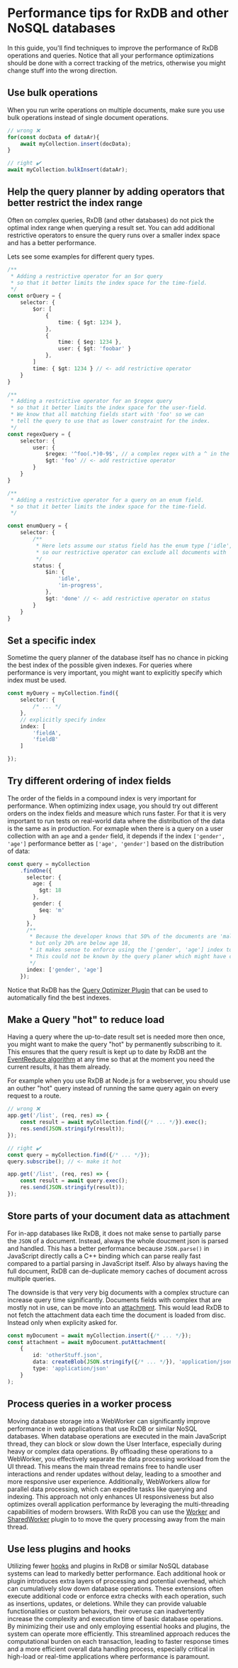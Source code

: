 # Performance tips for RxDB and other NoSQL databases

In this guide, you'll find techniques to improve the performance of RxDB operations and queries. Notice that all your performance optimizations should be done with a correct tracking of the metrics, otherwise you might change stuff into the wrong direction.

## Use bulk operations

When you run write operations on multiple documents, make sure you use bulk operations instead of single document operations.

```ts
// wrong ❌
for(const docData of dataAr){
    await myCollection.insert(docData);
}

// right ✔️
await myCollection.bulkInsert(dataAr);
```

## Help the query planner by adding operators that better restrict the index range

Often on complex queries, RxDB (and other databases) do not pick the optimal index range when querying a result set.
You can add additional restrictive operators to ensure the query runs over a smaller index space and has a better performance.

Lets see some examples for different query types.


```ts
/**
 * Adding a restrictive operator for an $or query
 * so that it better limits the index space for the time-field.
 */
const orQuery = {
    selector: {
        $or: [
            {
                time: { $gt: 1234 },
            },
            {
                time: { $eg: 1234 },
                user: { $gt: 'foobar' }
            },
        ]
        time: { $gt: 1234 } // <- add restrictive operator
    }
}

/**
 * Adding a restrictive operator for an $regex query
 * so that it better limits the index space for the user-field.
 * We know that all matching fields start with 'foo' so we can
 * tell the query to use that as lower constraint for the index.
 */
const regexQuery = {
    selector: {
        user: {
            $regex: '^foo(.*)0-9$', // a complex regex with a ^ in the beginning
            $gt: 'foo' // <- add restrictive operator
        }
    }
}

/**
 * Adding a restrictive operator for a query on an enum field.
 * so that it better limits the index space for the time-field.
 */

const enumQuery = {
    selector: {
        /**
         * Here lets assume our status field has the enum type ['idle', 'in-progress', 'done']
         * so our restrictive operator can exclude all documents with 'done' as status.
         */
        status: {
            $in: {
                'idle',
                'in-progress',
            },
            $gt: 'done' // <- add restrictive operator on status
        }
    }
}
```

## Set a specific index

Sometime the query planner of the database itself has no chance in picking the best index of the possible given indexes.
For queries where performance is very important, you might want to explicitly specify which index must be used.

```ts
const myQuery = myCollection.find({
    selector: {
        /* ... */
    },
    // explicitly specify index
    index: [
        'fieldA',
        'fieldB'
    ]

});
```

## Try different ordering of index fields

The order of the fields in a compound index is very important for performance. When optimizing index usage, you should try out different orders on the index fields and measure which runs faster. For that it is very important to run tests on real-world data where the distribution of the data is the same as in production.
For exmaple when there is a query on a user collection with an `age` and a `gender` field, it depends if the index `['gender', 'age']` performance better as `['age', 'gender']` based on the distribution of data:

```ts
const query = myCollection
    .findOne({
      selector: {
        age: {
          $gt: 18
        },
        gender: {
          $eq: 'm'
        }
      },
      /**
       * Because the developer knows that 50% of the documents are 'male',
       * but only 20% are below age 18,
       * it makes sense to enforce using the ['gender', 'age'] index to improve performance.
       * This could not be known by the query planer which might have chosen ['age', 'gender'] instead.
       */
      index: ['gender', 'age']
    });
```

Notice that RxDB has the [Query Optimizer Plugin](./query-optimizer.md) that can be used to automatically find the best indexes.

## Make a Query "hot" to reduce load

Having a query where the up-to-date result set is needed more then once, you might want to make the query "hot" by permanently subscribing to it. This ensures that the query result is kept up to date by RxDB ant the [EventReduce algorithm](https://github.com/pubkey/event-reduce) at any time so that at the moment you need the current results, it has them already.

For example when you use RxDB at Node.js for a webserver, you should use an outher "hot" query instead of running the same query again on every request to a route.


```ts
// wrong ❌
app.get('/list', (req, res) => {
    const result = await myCollection.find({/* ... */}).exec();
    res.send(JSON.stringify(result));
});

// right ✔️
const query = myCollection.find({/* ... */});
query.subscribe(); // <- make it hot

app.get('/list', (req, res) => {
    const result = await query.exec();
    res.send(JSON.stringify(result));
});
```

## Store parts of your document data as attachment

For in-app databases like RxDB, it does not make sense to partially parse the `JSON` of a document. Instead, always the whole doucment json is parsed and handled. This has a better performance because `JSON.parse()` in JavaScript directly calls a C++ binding which can parse really fast compared to a partial parsing in JavaScript itself. Also by always having the full document, RxDB can de-duplicate memory caches of document across multiple queries.

The downside is that very very big documents with a complex structure can increase query time significantly. Documents fields with complex that are mostly not in use, can be move into an [attachment](./rx-attachment.md). This would lead RxDB to not fetch the attachment data each time the document is loaded from disc. Instead only when explicity asked for.

```ts
const myDocument = await myCollection.insert({/* ... */});
const attachment = await myDocument.putAttachment(
    {
        id: 'otherStuff.json',
        data: createBlob(JSON.stringify({/* ... */}), 'application/json'),
        type: 'application/json'
    }
);
```


## Process queries in a worker process

Moving database storage into a WebWorker can significantly improve performance in web applications that use RxDB or similar NoSQL databases. When database operations are executed in the main JavaScript thread, they can block or slow down the User Interface, especially during heavy or complex data operations. By offloading these operations to a WebWorker, you effectively separate the data processing workload from the UI thread. This means the main thread remains free to handle user interactions and render updates without delay, leading to a smoother and more responsive user experience. Additionally, WebWorkers allow for parallel data processing, which can expedite tasks like querying and indexing. This approach not only enhances UI responsiveness but also optimizes overall application performance by leveraging the multi-threading capabilities of modern browsers.
With RxDB you can use the [Worker](./rx-storage-worker.md) and [SharedWorker](./rx-storage-shared-worker.md) plugin to to move the query processing away from the main thread.

## Use less plugins and hooks

Utilizing fewer [hooks](./middleware.md) and plugins in RxDB or similar NoSQL database systems can lead to markedly better performance. Each additional hook or plugin introduces extra layers of processing and potential overhead, which can cumulatively slow down database operations. These extensions often execute additional code or enforce extra checks with each operation, such as insertions, updates, or deletions. While they can provide valuable functionalities or custom behaviors, their overuse can inadvertently increase the complexity and execution time of basic database operations. By minimizing their use and only employing essential hooks and plugins, the system can operate more efficiently. This streamlined approach reduces the computational burden on each transaction, leading to faster response times and a more efficient overall data handling process, especially critical in high-load or real-time applications where performance is paramount.
